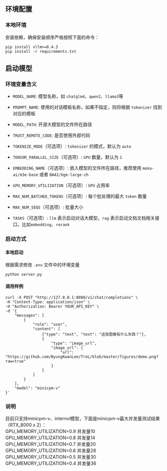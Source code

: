 ## 环境配置

### 本地环境

安装依赖，确保安装顺序严格按照下面的命令：

```shell
pip install vllm>=0.4.3
pip install -r requirements.txt 
```

## 启动模型

### 环境变量含义


+ `MODEL_NAME`: 模型名称，如 `chatglm4`、`qwen2`、`llama3`等


+ `PROMPT_NAME`: 使用的对话模板名称，如果不指定，则将根据 `tokenizer` 找到对应的模板


+ `MODEL_PATH`: 开源大模型的文件所在路径


+ `TRUST_REMOTE_CODE`: 是否使用外部代码


+ `TOKENIZE_MODE`（可选项）: `tokenizer` 的模式，默认为 `auto`


+ `TENSOR_PARALLEL_SIZE`（可选项）: `GPU` 数量，默认为 `1`


+ `EMBEDDING_NAME`（可选项）: 嵌入模型的文件所在路径，推荐使用 `moka-ai/m3e-base` 或者 `BAAI/bge-large-zh`


+ `GPU_MEMORY_UTILIZATION`（可选项）: `GPU` 占用率


+ `MAX_NUM_BATCHED_TOKENS`（可选项）: 每个批处理的最大 `token` 数量


+ `MAX_NUM_SEQS`（可选项）: 批量大小


+ `TASKS`（可选项）: `llm` 表示启动对话大模型，`rag` 表示启动文档文档相关接口，比如`embedding`、`rerank`


### 启动方式

#### 本地启动

根据需求修改 `.env` 文件中的环境变量

```shell
python server.py
```
#### 调用样例
```shell
curl -X POST "http://127.0.0.1:8080/v1/chat/completions" \
-H "Content-Type: application/json" \
-H "Authorization: Bearer YOUR_API_KEY" \
-d '{
    "messages": [
        {
            "role": "user",
            "content": [
                {"type": "text", "text": "这张图像有什么东西？"},
                {
                    "type": "image_url",
                    "image_url": {
                        "url": "https://github.com/ByungKwanLee/TroL/blob/master/figures/demo.png?raw=true"
                    }
                }
            ]
        }
    ],
    "model": "minicpm-v"
}'
```
### 说明
目前只支持minicpm-v、internvl模型，下面是minicpm-v最大并发量测试结果（RTX_8000 x 2）：  
GPU_MEMORY_UTILIZATION=0.9 并发量10  
GPU_MEMORY_UTILIZATION=0.8 并发量14  
GPU_MEMORY_UTILIZATION=0.7 并发量20  
GPU_MEMORY_UTILIZATION=0.6 并发量28  
GPU_MEMORY_UTILIZATION=0.5 并发量30  
GPU_MEMORY_UTILIZATION=0.4 并发量36  
